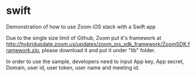 # swift
Demonstration of how to use Zoom iOS stack with a Swift app

Due to the single size limit of Github, Zoom put it's framework at http://hybridupdate.zoom.us/updates/zoom_ios_sdk_framework/ZoomSDK.framework.zip, please download it and put it under "lib" folder. 

In order to use the sample, developers need to input App key, App secret, Domain, user id, user token, user name and meeting id.
